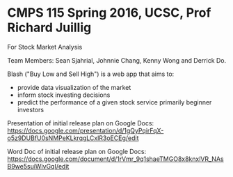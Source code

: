 # CMPS 115 Spring 2016, UCSC, Prof Richard Juillig

For Stock Market Analysis

Team Members: Sean Sjahrial, Johnnie Chang, Kenny Wong and Derrick Do.

Blash ("Buy Low and Sell High") is a web app that aims to:

* provide data visualization of the market
* inform stock investing decisions
* predict the performance of a given stock service primarily beginner investors


Presentation of initial release plan on Google Docs:
https://docs.google.com/presentation/d/1gQyPqirFqX-o5z9DUBfU0sNMPeKLkrqgLCxlR3oECEg/edit

Word Doc of initial release plan on Google Docs:
https://docs.google.com/document/d/1rVmr_9q1shaeTMGO8x8knxlVR_NAsB9we5suiWivGqI/edit

